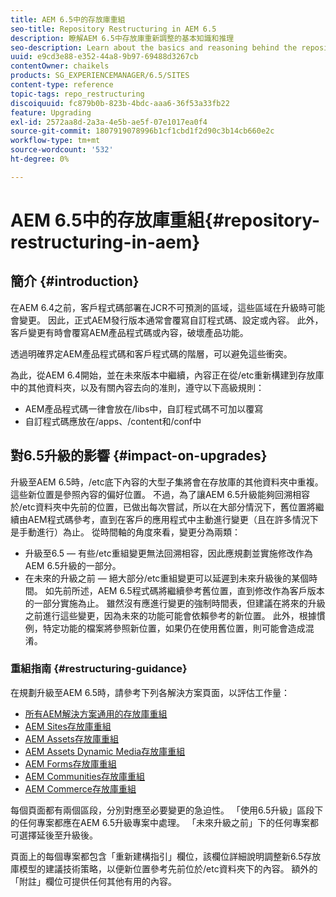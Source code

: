 ```yaml
---
title: AEM 6.5中的存放庫重組
seo-title: Repository Restructuring in AEM 6.5
description: 瞭解AEM 6.5中存放庫重新調整的基本知識和推理
seo-description: Learn about the basics and reasoning behind the repository restructuring in AEM 6.5
uuid: e9cd3e88-e352-44a8-9b97-69488d3267cb
contentOwner: chaikels
products: SG_EXPERIENCEMANAGER/6.5/SITES
content-type: reference
topic-tags: repo_restructuring
discoiquuid: fc879b0b-823b-4bdc-aaa6-36f53a33fb22
feature: Upgrading
exl-id: 2572aa8d-2a3a-4e5b-ae5f-07e1017ea0f4
source-git-commit: 1807919078996b1cf1cbd1f2d90c3b14cb660e2c
workflow-type: tm+mt
source-wordcount: '532'
ht-degree: 0%

---
```


# AEM 6.5中的存放庫重組{#repository-restructuring-in-aem}

## 簡介 {#introduction}

在AEM 6.4之前，客戶程式碼部署在JCR不可預測的區域，這些區域在升級時可能會變更。 因此，正式AEM發行版本通常會覆寫自訂程式碼、設定或內容。 此外，客戶變更有時會覆寫AEM產品程式碼或內容，破壞產品功能。

透過明確界定AEM產品程式碼和客戶程式碼的階層，可以避免這些衝突。

為此，從AEM 6.4開始，並在未來版本中繼續，內容正在從/etc重新構建到存放庫中的其他資料夾，以及有關內容去向的准則，遵守以下高級規則：

* AEM產品程式碼一律會放在/libs中，自訂程式碼不可加以覆寫
* 自訂程式碼應放在/apps、/content和/conf中

## 對6.5升級的影響 {#impact-on-upgrades}

升級至AEM 6.5時，/etc底下內容的大型子集將會在存放庫的其他資料夾中重複。 這些新位置是參照內容的偏好位置。 不過，為了讓AEM 6.5升級能夠回溯相容於/etc資料夾中先前的位置，已做出每次嘗試，所以在大部分情況下，舊位置將繼續由AEM程式碼參考，直到在客戶的應用程式中主動進行變更（且在許多情況下是手動進行）為止。 從時間軸的角度來看，變更分為兩類：

* 升級至6.5 — 有些/etc重組變更無法回溯相容，因此應規劃並實施修改作為AEM 6.5升級的一部分。
* 在未來的升級之前 — 絕大部分/etc重組變更可以延遲到未來升級後的某個時間。 如先前所述，AEM 6.5程式碼將繼續參考舊位置，直到修改作為客戶版本的一部分實施為止。 雖然沒有應進行變更的強制時間表，但建議在將來的升級之前進行這些變更，因為未來的功能可能會依賴參考的新位置。 此外，根據慣例，特定功能的檔案將參照新位置，如果仍在使用舊位置，則可能會造成混淆。

### 重組指南 {#restructuring-guidance}

在規劃升級至AEM 6.5時，請參考下列各解決方案頁面，以評估工作量：

* [所有AEM解決方案通用的存放庫重組](/help/sites-deploying/all-repository-restructuring-in-aem-6-5.md)
* [AEM Sites存放庫重組](/help/sites-deploying/sites-repository-restructuring-in-aem-6-5.md)
* [AEM Assets存放庫重組](/help/sites-deploying/assets-repository-restructuring-in-aem-6-5.md)
* [AEM Assets Dynamic Media存放庫重組](/help/sites-deploying/dynamicmedia-repository-restructuring-in-aem-6-5.md)
* [AEM Forms存放庫重組](/help/sites-deploying/forms-repository-restructuring-in-aem-6-5.md)
* [AEM Communities存放庫重組](/help/sites-deploying/communities-repository-restructuring-in-aem-6-5.md)
* [AEM Commerce存放庫重組](/help/sites-deploying/ecommerce-repository-restructuring-in-aem-6-5.md)

每個頁面都有兩個區段，分別對應至必要變更的急迫性。 「使用6.5升級」區段下的任何專案都應在AEM 6.5升級專案中處理。 「未來升級之前」下的任何專案都可選擇延後至升級後。

頁面上的每個專案都包含「重新建構指引」欄位，該欄位詳細說明調整新6.5存放庫模型的建議技術策略，以便新位置參考先前位於/etc資料夾下的內容。 額外的「附註」欄位可提供任何其他有用的內容。
